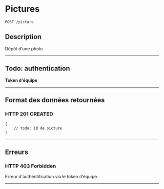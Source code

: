 # Pictures

    POST /picture

## Description
Dépôt d'une photo.

***

## Todo: authentication
**Token d'équipe**

***

## Format des données retournées

### HTTP 201 CREATED

```
{
    // todo: id de picture
}
```

***

## Erreurs

### HTTP 403 Forbidden
Erreur d'authentification via le token d'équipe.

***
